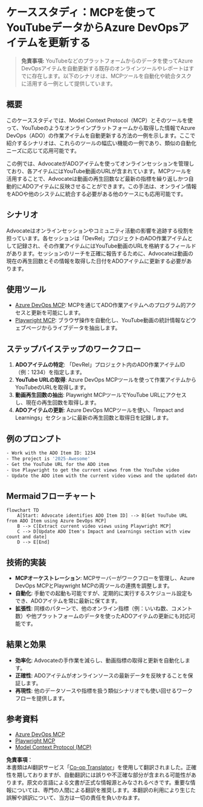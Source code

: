 <!--
CO_OP_TRANSLATOR_METADATA:
{
  "original_hash": "14a2dfbea55ef735660a06bd6bdfe5f3",
  "translation_date": "2025-07-14T06:10:07+00:00",
  "source_file": "09-CaseStudy/UpdateADOItemsFromYT.md",
  "language_code": "ja"
}
-->
# ケーススタディ：MCPを使ってYouTubeデータからAzure DevOpsアイテムを更新する

> **免責事項:** YouTubeなどのプラットフォームからのデータを使ってAzure DevOpsアイテムを自動更新する既存のオンラインツールやレポートはすでに存在します。以下のシナリオは、MCPツールを自動化や統合タスクに活用する一例として提供しています。

## 概要

このケーススタディでは、Model Context Protocol（MCP）とそのツールを使って、YouTubeのようなオンラインプラットフォームから取得した情報でAzure DevOps（ADO）の作業アイテムを自動更新する方法の一例を示します。ここで紹介するシナリオは、これらのツールの幅広い機能の一例であり、類似の自動化ニーズに応じて応用可能です。

この例では、AdvocateがADOアイテムを使ってオンラインセッションを管理しており、各アイテムにはYouTube動画のURLが含まれています。MCPツールを活用することで、Advocateは動画の再生回数など最新の指標を繰り返しかつ自動的にADOアイテムに反映させることができます。この手法は、オンライン情報をADOや他のシステムに統合する必要がある他のケースにも応用可能です。

## シナリオ

Advocateはオンラインセッションやコミュニティ活動の影響を追跡する役割を担っています。各セッションは「DevRel」プロジェクトのADO作業アイテムとして記録され、その作業アイテムにはYouTube動画のURLを格納するフィールドがあります。セッションのリーチを正確に報告するために、Advocateは動画の現在の再生回数とその情報を取得した日付をADOアイテムに更新する必要があります。

## 使用ツール

- [Azure DevOps MCP](https://github.com/microsoft/azure-devops-mcp): MCPを通じてADO作業アイテムへのプログラム的アクセスと更新を可能にします。
- [Playwright MCP](https://github.com/microsoft/playwright-mcp): ブラウザ操作を自動化し、YouTube動画の統計情報などウェブページからライブデータを抽出します。

## ステップバイステップのワークフロー

1. **ADOアイテムの特定**: 「DevRel」プロジェクト内のADO作業アイテムID（例：1234）を指定します。
2. **YouTube URLの取得**: Azure DevOps MCPツールを使って作業アイテムからYouTubeのURLを取得します。
3. **動画再生回数の抽出**: Playwright MCPツールでYouTube URLにアクセスし、現在の再生回数を取得します。
4. **ADOアイテムの更新**: Azure DevOps MCPツールを使い、「Impact and Learnings」セクションに最新の再生回数と取得日を記録します。

## 例のプロンプト

```bash
- Work with the ADO Item ID: 1234
- The project is '2025-Awesome'
- Get the YouTube URL for the ADO item
- Use Playwright to get the current views from the YouTube video
- Update the ADO item with the current video views and the updated date of the information
```

## Mermaidフローチャート

```mermaid
flowchart TD
    A[Start: Advocate identifies ADO Item ID] --> B[Get YouTube URL from ADO Item using Azure DevOps MCP]
    B --> C[Extract current video views using Playwright MCP]
    C --> D[Update ADO Item's Impact and Learnings section with view count and date]
    D --> E[End]
```

## 技術的実装

- **MCPオーケストレーション**: MCPサーバーがワークフローを管理し、Azure DevOps MCPとPlaywright MCPの両ツールの連携を調整します。
- **自動化**: 手動での起動も可能ですが、定期的に実行するスケジュール設定もでき、ADOアイテムを常に最新に保てます。
- **拡張性**: 同様のパターンで、他のオンライン指標（例：いいね数、コメント数）や他プラットフォームのデータを使ったADOアイテムの更新にも対応可能です。

## 結果と効果

- **効率化**: Advocateの手作業を減らし、動画指標の取得と更新を自動化します。
- **正確性**: ADOアイテムがオンラインソースの最新データを反映することを保証します。
- **再現性**: 他のデータソースや指標を扱う類似シナリオでも使い回せるワークフローを提供します。

## 参考資料

- [Azure DevOps MCP](https://github.com/microsoft/azure-devops-mcp)
- [Playwright MCP](https://github.com/microsoft/playwright-mcp)
- [Model Context Protocol (MCP)](https://modelcontextprotocol.io/)

**免責事項**：  
本書類はAI翻訳サービス「[Co-op Translator](https://github.com/Azure/co-op-translator)」を使用して翻訳されました。正確性を期しておりますが、自動翻訳には誤りや不正確な部分が含まれる可能性があります。原文の言語による文書が正式な情報源とみなされるべきです。重要な情報については、専門の人間による翻訳を推奨します。本翻訳の利用により生じた誤解や誤訳について、当方は一切の責任を負いかねます。